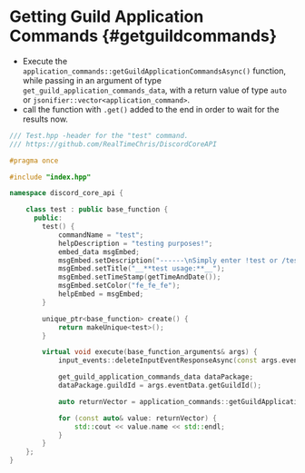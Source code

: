 Getting Guild Application Commands {#getguildcommands}
=============
- Execute the `application_commands::getGuildApplicationCommandsAsync()` function, while passing in an argument of type `get_guild_application_commands_data`, with a return value of type `auto` or `jsonifier::vector<application_command>`.
- call the function with `.get()` added to the end in order to wait for the results now.

```cpp
/// Test.hpp -header for the "test" command.
/// https://github.com/RealTimeChris/DiscordCoreAPI

#pragma once

#include "index.hpp"

namespace discord_core_api {

	class test : public base_function {
	  public:
		test() {
			commandName = "test";
			helpDescription = "testing purposes!";
			embed_data msgEmbed;
			msgEmbed.setDescription("------\nSimply enter !test or /test!\n------");
			msgEmbed.setTitle("__**test usage:**__");
			msgEmbed.setTimeStamp(getTimeAndDate());
			msgEmbed.setColor("fe_fe_fe");
			helpEmbed = msgEmbed;
		}

		unique_ptr<base_function> create() {
			return makeUnique<test>();
		}

		virtual void execute(base_function_arguments& args) {
			input_events::deleteInputEventResponseAsync(const args.eventData).get();

			get_guild_application_commands_data dataPackage;
			dataPackage.guildId = args.eventData.getGuildId();

			auto returnVector = application_commands::getGuildApplicationCommandsAsync(const& dataPackage).get();

			for (const auto& value: returnVector) {
				std::cout << value.name << std::endl;
			}
		}
	};
}
```